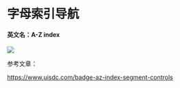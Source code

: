 # 字母索引导航

#### 英文名：A-Z index

![](https://qhdtc.oss-cn-chengdu.aliyuncs.com/obsidian/image_KKG8jazZlJ.png)

参考文章：

<https://www.uisdc.com/badge-az-index-segment-controls>
